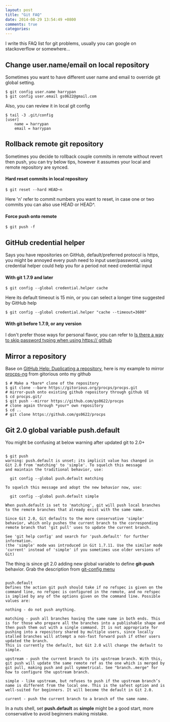 ```yaml
---
layout: post
title: "Git FAQ"
date: 2014-08-29 13:54:49 +0800
comments: true
categories: 
---
```


I write this FAQ list for git problems, usually you can google on stackoverflow or somewhere...

## Change user.name/email on local repository
Sometimes you want to have different user name and email to override git global setting.

    $ git config user.name harrypan
    $ git config user.email gs0622@gmail.com

Also, you can review it in local git config

    $ tail -3 .git/config
    [user]
        name = harrypan
        email = harrypan

## Rollback remote git repository
Sometimes you decide to rollback couple commits in remote without revert then push, you can try below tips, however it assumes your local and remote repository are synced.
#### Hard reset commits in local repository
    $ git reset --hard HEAD~n
Here 'n' refer to commit numbers you want to reset, in case one or two commits you can also use HEAD or HEAD^.
#### Force push onto remote
    $ git push -f

## GitHub credential helper
Says you have repositories on GitHub, default/preferred protocol is https, you might be annoyed every push need to input user/password, using credential helper could help you for a period not need credential input

#### With git 1.7.9 and later
    $ git config --global credential.helper cache
Here its default timeout is 15 min, or you can select a longer time suggested by GitHub help

    $ git config --global credential.helper "cache --timeout=3600"

#### With git before 1.7.9, or any version
I don't prefer those ways for personal flavor, you can refer to [Is there a way to skip password typing when using https:// github](http://stackoverflow.com/questions/5343068/is-there-a-way-to-skip-password-typing-when-using-https-github)

## Mirror a repository
Base on [GitHub Help: Duplicating a repository](https://help.github.com/articles/duplicating-a-repository), here is my example to mirror [procps-ng](https://gitorious.org/procps) from gitorious onto my github

    $ # Make a *bare* clone of the repository
    $ git clone --bare https://gitorious.org/procps/procps.git
    # mirror-push onto existing github repository through github UI
    $ cd procps.git/
    $ git push --mirror https://github.com/gs0622/procps
    # clone again through *your* own repository
    $ cd ..
    # git clone https://github.com/gs0622/procps

## Git 2.0 global variable push.default
You might be confusing at below warning after updated git to 2.0+
<pre><code>
$ git push
warning: push.default is unset; its implicit value has changed in
Git 2.0 from 'matching' to 'simple'. To squelch this message
and maintain the traditional behavior, use:

  git config --global push.default matching

To squelch this message and adopt the new behavior now, use:

  git config --global push.default simple

When push.default is set to 'matching', git will push local branches
to the remote branches that already exist with the same name.

Since Git 2.0, Git defaults to the more conservative 'simple'
behavior, which only pushes the current branch to the corresponding
remote branch that 'git pull' uses to update the current branch.

See 'git help config' and search for 'push.default' for further information.
(the 'simple' mode was introduced in Git 1.7.11. Use the similar mode
'current' instead of 'simple' if you sometimes use older versions of Git)
</code></pre>
The thing is since git 2.0 adding new global variable to define **git-push**  behavior.
Grab the description from [git-config menu](https://www.kernel.org/pub/software/scm/git/docs/git-config.html)
<pre><code>
push.default
Defines the action git push should take if no refspec is given on the command line, no refspec is configured in the remote, and no refspec is implied by any of the options given on the command line. Possible values are:

nothing - do not push anything.

matching - push all branches having the same name in both ends. This is for those who prepare all the branches into a publishable shape and then push them out with a single command. It is not appropriate for pushing into a repository shared by multiple users, since locally stalled branches will attempt a non-fast forward push if other users updated the branch. 
This is currently the default, but Git 2.0 will change the default to simple.

upstream - push the current branch to its upstream branch. With this, git push will update the same remote ref as the one which is merged by git pull, making push and pull symmetrical. See "branch.<name>.merge" for how to configure the upstream branch.

simple - like upstream, but refuses to push if the upstream branch’s name is different from the local one. This is the safest option and is well-suited for beginners. It will become the default in Git 2.0.

current - push the current branch to a branch of the same name.
</code></pre>
In a nuts shell, set **push.default** as **simple** might be a good start, more conservative to avoid beginners making mistake.
